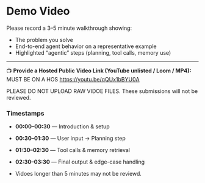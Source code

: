 # Demo Video

Please record a 3–5 minute walkthrough showing:

- The problem you solve  
- End-to-end agent behavior on a representative example  
- Highlighted “agentic” steps (planning, tool calls, memory use)

---

📺 **Provide a Hosted Public Video Link (YouTube unlisted / Loom / MP4):**  MUST BE ON A HOS
https://youtu.be/qQUx1bBYU0A

PLEASE DO NOT UPLOAD RAW VIDOE FILES. These submissions will not be reviewed.

### Timestamps

- **00:00–00:30** — Introduction & setup  
- **00:30–01:30** — User input → Planning step  
- **01:30–02:30** — Tool calls & memory retrieval  
- **02:30–03:30** — Final output & edge-case handling

- Vidoes longer than 5 minutes may not be reviewd. 
